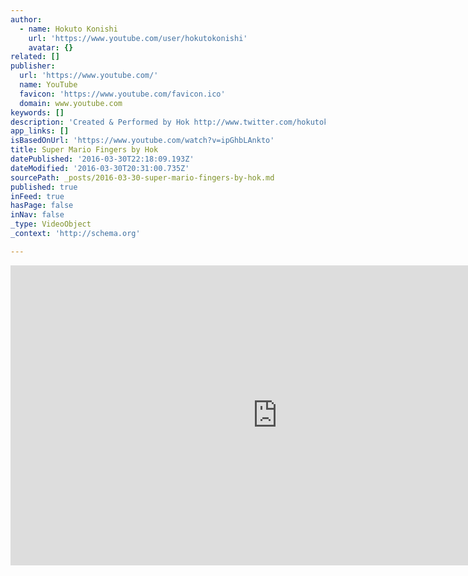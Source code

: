 ```yaml
---
author:
  - name: Hokuto Konishi
    url: 'https://www.youtube.com/user/hokutokonishi'
    avatar: {}
related: []
publisher:
  url: 'https://www.youtube.com/'
  name: YouTube
  favicon: 'https://www.youtube.com/favicon.ico'
  domain: www.youtube.com
keywords: []
description: 'Created & Performed by Hok http://www.twitter.com/hokutokonishi http://www.IAMHOK.tumblr.com http://www.QUESTCREW.com http://www.facebook.com/hokkonishi 2 weeks ago I partially tore my achilles and paroneal tendon during training. I was so shocked and gutted that I could not dance like I usually do, however I thought that I needed to change this negativity into a positive one.'
app_links: []
isBasedOnUrl: 'https://www.youtube.com/watch?v=ipGhbLAnkto'
title: Super Mario Fingers by Hok
datePublished: '2016-03-30T22:18:09.193Z'
dateModified: '2016-03-30T20:31:00.735Z'
sourcePath: _posts/2016-03-30-super-mario-fingers-by-hok.md
published: true
inFeed: true
hasPage: false
inNav: false
_type: VideoObject
_context: 'http://schema.org'

---
```

<iframe src="https://cdn.embedly.com/widgets/media.html?src=https%3A%2F%2Fwww.youtube.com%2Fembed%2FipGhbLAnkto%3Ffeature%3Doembed&amp;url=https%3A%2F%2Fwww.youtube.com%2Fwatch%3Fv%3DipGhbLAnkto&amp;image=https%3A%2F%2Fi.ytimg.com%2Fvi%2FipGhbLAnkto%2Fhqdefault.jpg&amp;key=b7d04c9b404c499eba89ee7072e1c4f7&amp;type=text%2Fhtml&amp;schema=youtube" width="854" height="480" scrolling="no" frameborder="0" allowfullscreen="allowfullscreen" style=""></iframe>